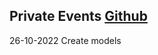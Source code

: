 ## Private Events [Github]('https://github.com/ramirez-alberto/PrivateEvents.git')

26-10-2022
Create models